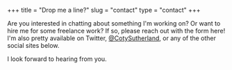 +++
title = "Drop me a line?"
slug = "contact"
type = "contact"
+++

Are you interested in chatting about something I'm working on? Or want to hire me for some freelance work? If so, please reach out with the form here! I'm also pretty available on Twitter, [@CotySutherland](https://twitter.com/cotysutherland), or any of the other social sites below.

I look forward to hearing from you.
